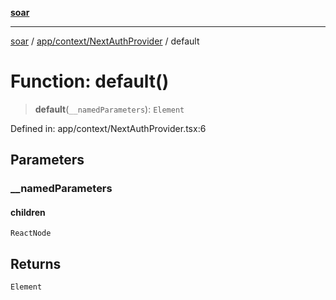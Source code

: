 [**soar**](../../../../README.md)

***

[soar](../../../../modules.md) / [app/context/NextAuthProvider](../README.md) / default

# Function: default()

> **default**(`__namedParameters`): `Element`

Defined in: app/context/NextAuthProvider.tsx:6

## Parameters

### \_\_namedParameters

#### children

`ReactNode`

## Returns

`Element`
